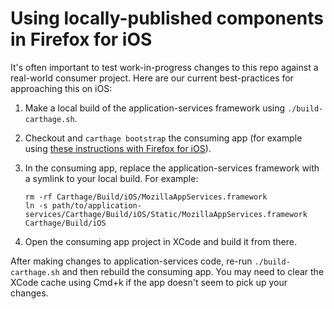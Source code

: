 # Using locally-published components in Firefox for iOS

It's often important to test work-in-progress changes to this repo against a real-world
consumer project. Here are our current best-practices for approaching this on iOS:

1. Make a local build of the application-services framework using `./build-carthage.sh`.
1. Checkout and `carthage bootstrap` the consuming app (for example using [these instructions with Firefox for
   iOS](https://github.com/mozilla-mobile/firefox-ios#building-the-code)).
1. In the consuming app, replace the application-services framework with a symlink to your local build. For example:

   ```
   rm -rf Carthage/Build/iOS/MozillaAppServices.framework
   ln -s path/to/application-services/Carthage/Build/iOS/Static/MozillaAppServices.framework Carthage/Build/iOS
   ```
1. Open the consuming app project in XCode and build it from there.

After making changes to application-services code, re-run `./build-carthage.sh` and then rebuild
the consuming app. You may need to clear the XCode cache using Cmd+k if the app doesn't seem to pick up your changes.
